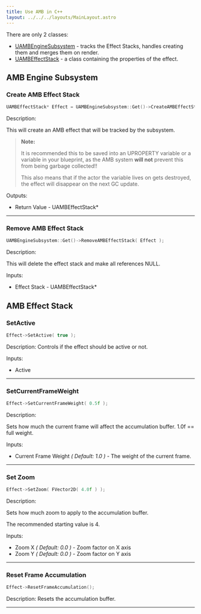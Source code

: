 ```yaml
---
title: Use AMB in C++
layout: ../../../layouts/MainLayout.astro
---
```


There are only 2 classes:
 - [UAMBEngineSubsystem](#amb-engine-subsystem) - tracks the Effect Stacks, handles creating them and merges them on render.
 - [UAMBEffectStack](#amb-engine-subsystem) - a class containing the properties of the effect.

## AMB Engine Subsystem

### Create AMB Effect Stack

```cpp
UAMBEffectStack* Effect = UAMBEngineSubsystem::Get()->CreateAMBEffectStack();
```

Description:

This will create an AMB effect that will be tracked by the subsystem.

> **Note:** 
>
> It is recommended this to be saved into an UPROPERTY variable or a variable in your blueprint, as the AMB system **will not** prevent this from being garbage collected!!
>
> This also means that if the actor the variable lives on gets destroyed, the effect will disappear on the next GC update.

Outputs:
* Return Value - UAMBEffectStack*

---

### Remove AMB Effect Stack
```cpp
UAMBEngineSubsystem::Get()->RemoveAMBEffectStack( Effect );
```

Description:

This will delete the effect stack and make all references NULL.

Inputs:
* Effect Stack - UAMBEffectStack*

## AMB Effect Stack

### SetActive
```cpp
Effect->SetActive( true );
```

Description:
Controls if the effect should be active or not.

Inputs:
* Active

---

### SetCurrentFrameWeight
```cpp
Effect->SetCurrentFrameWeight( 0.5f );
```

Description:

Sets how much the current frame will affect the accumulation buffer. 1.0f == full weight.

Inputs:
* Current Frame Weight *( Default: 1.0 )* - The weight of the current frame.

---

### Set Zoom
```cpp
Effect->SetZoom( FVector2D( 4.0f ) );
```

Description:

Sets how much zoom to apply to the accumulation buffer.

The recommended starting value is 4.

Inputs:
* Zoom X *( Default: 0.0 )* - Zoom factor on X axis
* Zoom Y *( Default: 0.0 )* - Zoom factor on Y axis

---

### Reset Frame Accumulation
```cpp
Effect->ResetFrameAccumulation();
```

Description:
Resets the accumulation buffer.

---